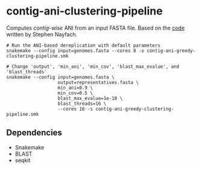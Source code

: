 # contig-ani-clustering-pipeline

Computes *contig-wise* ANI from an input FASTA file. Based on the [code](https://bitbucket.org/berkeleylab/checkv/src/master/scripts/) written by Stephen Nayfach.

```
# Run the ANI-based dereplication with default parameters
snakemake --config input=genomes.fasta --cores 8 -s contig-ani-greedy-clustering-pipeline.smk

# Change 'output', 'min_ani', 'min_cov', 'blast_max_evalue', and 'blast_threads'
snakemake --config input=genomes.fasta \
                   output=representatives.fasta \
                   min_ani=0.9 \
                   min_cov=0.5 \
                   blast_max_evalue=1e-10 \
                   blast_threads=16 \
                   --cores 16 -s contig-ani-greedy-clustering-pipeline.smk
```

## Dependencies
- Snakemake
- BLAST
- seqkit
